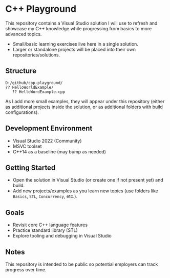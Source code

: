 # C++ Playground

This repository contains a Visual Studio solution I will use to refresh and showcase my C++ knowledge while progressing from basics to more advanced topics.

- Small/basic learning exercises live here in a single solution.
- Larger or standalone projects will be placed into their own repositories/solutions.

## Structure

```
D:/github/cpp-playground/
?? HelloWorldExample/
   ?? HelloWordExample.cpp
```

As I add more small examples, they will appear under this repository (either as additional projects inside the solution, or as additional folders with build configurations).

## Development Environment

- Visual Studio 2022 (Community)
- MSVC toolset
- C++14 as a baseline (may bump as needed)

## Getting Started

- Open the solution in Visual Studio (or create one if not present yet) and build.
- Add new projects/examples as you learn new topics (use folders like `Basics`, `STL`, `Concurrency`, etc.).

## Goals

- Revisit core C++ language features
- Practice standard library (STL)
- Explore tooling and debugging in Visual Studio

## Notes

This repository is intended to be public so potential employers can track progress over time.
